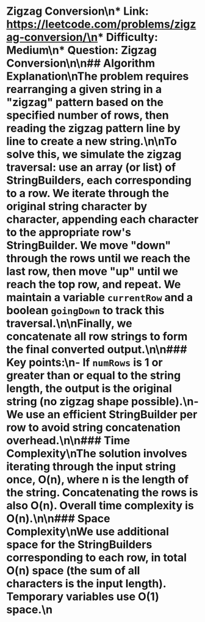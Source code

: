 # Zigzag Conversion\n*   **Link:** https://leetcode.com/problems/zigzag-conversion/\n*   **Difficulty:** Medium\n*   **Question:** Zigzag Conversion\n\n## Algorithm Explanation\nThe problem requires rearranging a given string in a "zigzag" pattern based on the specified number of rows, then reading the zigzag pattern line by line to create a new string.\n\nTo solve this, we simulate the zigzag traversal: use an array (or list) of StringBuilders, each corresponding to a row. We iterate through the original string character by character, appending each character to the appropriate row's StringBuilder. We move "down" through the rows until we reach the last row, then move "up" until we reach the top row, and repeat. We maintain a variable `currentRow` and a boolean `goingDown` to track this traversal.\n\nFinally, we concatenate all row strings to form the final converted output.\n\n### Key points:\n- If `numRows` is 1 or greater than or equal to the string length, the output is the original string (no zigzag shape possible).\n- We use an efficient StringBuilder per row to avoid string concatenation overhead.\n\n### Time Complexity\nThe solution involves iterating through the input string once, O(n), where n is the length of the string. Concatenating the rows is also O(n). Overall time complexity is O(n).\n\n### Space Complexity\nWe use additional space for the StringBuilders corresponding to each row, in total O(n) space (the sum of all characters is the input length). Temporary variables use O(1) space.\n